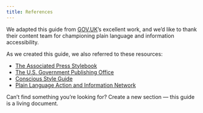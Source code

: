```yaml
---
title: References
---
```

We adapted this guide from [GOV.UK](https://www.gov.uk/)’s excellent work, and we’d like to thank their content team for championing plain language and information accessibility.

As we created this guide, we also referred to these resources:

- [The Associated Press Stylebook](https://www.apstylebook.com/)
- [The U.S. Government Publishing Office](http://www.gpo.gov/)
- [Conscious Style Guide](http://consciousstyleguide.com/)
- [Plain Language Action and Information Network](http://www.plainlanguage.gov/)

Can’t find something you’re looking for? Create a new section — this
guide is a living document.
